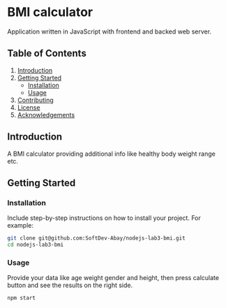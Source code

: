 # BMI calculator

Application written in JavaScript with frontend and backed web server.

## Table of Contents

1. [Introduction](#introduction)
2. [Getting Started](#getting-started)
   - [Installation](#installation)
   - [Usage](#usage)
3. [Contributing](#contributing)
4. [License](#license)
5. [Acknowledgements](#acknowledgements)

## Introduction

A BMI calculator providing additional info like healthy body weight range etc.

## Getting Started

### Installation

Include step-by-step instructions on how to install your project. For example:

```bash
git clone git@github.com:SoftDev-Abay/nodejs-lab3-bmi.git
cd nodejs-lab3-bmi
```

### Usage

Provide your data like age weight gender and height, then press calculate button and see the results on the right side.

```
npm start
```
